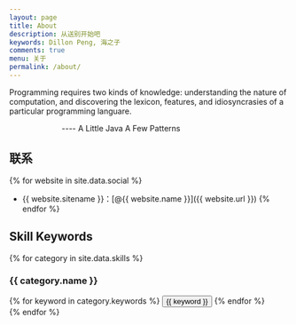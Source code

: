 ```yaml
---
layout: page
title: About
description: 从送别开始吧
keywords: Dillon Peng, 海之子
comments: true
menu: 关于
permalink: /about/
---
```


Programming requires two kinds of knowledge: understanding the nature of computation, and discovering the lexicon, features, and idiosyncrasies of a particular programming languare.


 &nbsp;&nbsp;&nbsp;&nbsp;&nbsp;&nbsp;&nbsp; &nbsp;&nbsp;&nbsp;&nbsp;&nbsp;&nbsp;&nbsp; &nbsp;&nbsp;&nbsp;&nbsp;&nbsp;&nbsp;&nbsp; ---- A Little Java A Few Patterns
## 联系

{% for website in site.data.social %}
* {{ website.sitename }}：[@{{ website.name }}]({{ website.url }})
{% endfor %}

## Skill Keywords

{% for category in site.data.skills %}
### {{ category.name }}
<div class="btn-inline">
{% for keyword in category.keywords %}
<button class="btn btn-outline" type="button">{{ keyword }}</button>
{% endfor %}
</div>
{% endfor %}
